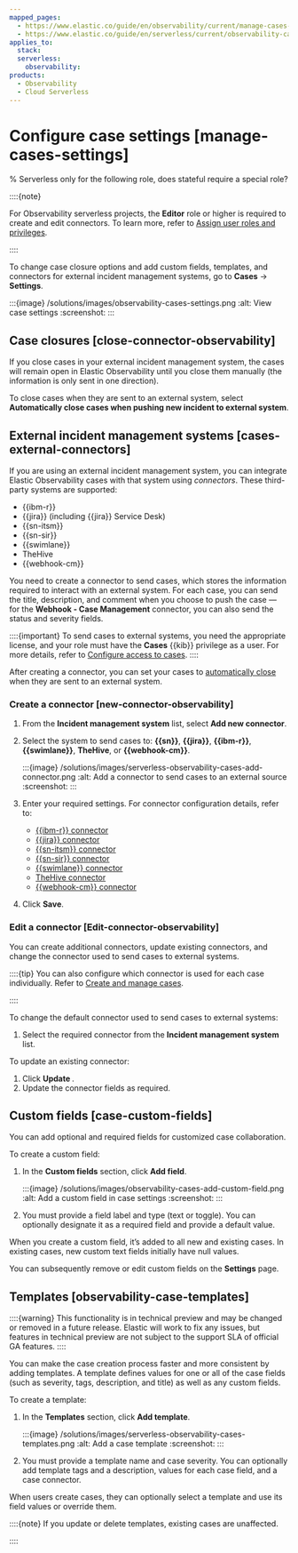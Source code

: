 ```yaml
---
mapped_pages:
  - https://www.elastic.co/guide/en/observability/current/manage-cases-settings.html
  - https://www.elastic.co/guide/en/serverless/current/observability-case-settings.html
applies_to:
  stack:
  serverless:
    observability:
products:
  - Observability
  - Cloud Serverless
---
```


# Configure case settings [manage-cases-settings]

% Serverless only for the following role, does stateful require a special role?

::::{note}

For Observability serverless projects, the **Editor** role or higher is required to create and edit connectors. To learn more, refer to [Assign user roles and privileges](/deploy-manage/users-roles/cloud-organization/user-roles.md#general-assign-user-roles).

::::

To change case closure options and add custom fields, templates, and connectors for external incident management systems, go to **Cases** → **Settings**.

:::{image} /solutions/images/observability-cases-settings.png
:alt: View case settings
:screenshot:
:::


## Case closures [close-connector-observability]

If you close cases in your external incident management system, the cases will remain open in Elastic Observability until you close them manually (the information is only sent in one direction).

To close cases when they are sent to an external system, select **Automatically close cases when pushing new incident to external system**.


## External incident management systems [cases-external-connectors]

If you are using an external incident management system, you can integrate Elastic Observability cases with that system using *connectors*. These third-party systems are supported:

* {{ibm-r}}
* {{jira}} (including {{jira}} Service Desk)
* {{sn-itsm}}
* {{sn-sir}}
* {{swimlane}}
* TheHive
* {{webhook-cm}}

You need to create a connector to send cases, which stores the information required to interact with an external system. For each case, you can send the title, description, and comment when you choose to push the case — for the **Webhook - Case Management** connector, you can also send the status and severity fields.

::::{important}
To send cases to external systems, you need the appropriate license, and your role must have the **Cases** {{kib}} privilege as a user. For more details, refer to [Configure access to cases](/solutions/observability/incident-management/configure-access-to-cases.md).
::::

After creating a connector, you can set your cases to [automatically close](/solutions/observability/incident-management/configure-case-settings.md#close-connector-observability) when they are sent to an external system.


### Create a connector [new-connector-observability]

1. From the **Incident management system** list, select **Add new connector**.
2. Select the system to send cases to: **{{sn}}**, **{{jira}}**, **{{ibm-r}}**, **{{swimlane}}**, **TheHive**, or **{{webhook-cm}}**.

    :::{image} /solutions/images/serverless-observability-cases-add-connector.png
    :alt: Add a connector to send cases to an external source
    :screenshot:
    :::

3. Enter your required settings. For connector configuration details, refer to:

    * [{{ibm-r}} connector](kibana://reference/connectors-kibana/resilient-action-type.md)
    * [{{jira}} connector](kibana://reference/connectors-kibana/jira-action-type.md)
    * [{{sn-itsm}} connector](kibana://reference/connectors-kibana/servicenow-action-type.md)
    * [{{sn-sir}} connector](kibana://reference/connectors-kibana/servicenow-sir-action-type.md)
    * [{{swimlane}} connector](kibana://reference/connectors-kibana/swimlane-action-type.md)
    * [TheHive connector](kibana://reference/connectors-kibana/thehive-action-type.md)
    * [{{webhook-cm}} connector](kibana://reference/connectors-kibana/cases-webhook-action-type.md)

4. Click **Save**.

### Edit a connector [Edit-connector-observability]

You can create additional connectors, update existing connectors, and change the connector used to send cases to external systems.

::::{tip}
You can also configure which connector is used for each case individually. Refer to [Create and manage cases](/solutions/observability/incident-management/create-manage-cases.md).

::::

To change the default connector used to send cases to external systems:

1. Select the required connector from the **Incident management system** list.

To update an existing connector:

1. Click **Update <connector name>**.
2. Update the connector fields as required.


## Custom fields [case-custom-fields]

You can add optional and required fields for customized case collaboration.

To create a custom field:

1. In the **Custom fields** section, click **Add field**.

    :::{image} /solutions/images/observability-cases-add-custom-field.png
    :alt: Add a custom field in case settings
    :screenshot:
    :::

2. You must provide a field label and type (text or toggle). You can optionally designate it as a required field and provide a default value.

When you create a custom field, it’s added to all new and existing cases. In existing cases, new custom text fields initially have null values.

You can subsequently remove or edit custom fields on the **Settings** page.


## Templates [observability-case-templates]

::::{warning}
This functionality is in technical preview and may be changed or removed in a future release. Elastic will work to fix any issues, but features in technical preview are not subject to the support SLA of official GA features.
::::


You can make the case creation process faster and more consistent by adding templates. A template defines values for one or all of the case fields (such as severity, tags, description, and title) as well as any custom fields.

To create a template:

1. In the **Templates** section, click **Add template**.

    :::{image} /solutions/images/serverless-observability-cases-templates.png
    :alt: Add a case template
    :screenshot:
    :::

2. You must provide a template name and case severity. You can optionally add template tags and a description, values for each case field, and a case connector.

When users create cases, they can optionally select a template and use its field values or override them.

::::{note}
If you update or delete templates, existing cases are unaffected.

::::
